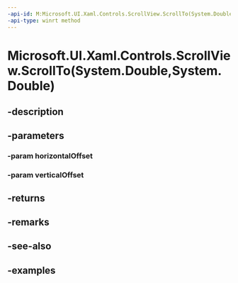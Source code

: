 ```yaml
---
-api-id: M:Microsoft.UI.Xaml.Controls.ScrollView.ScrollTo(System.Double,System.Double)
-api-type: winrt method
---
```


# Microsoft.UI.Xaml.Controls.ScrollView.ScrollTo(System.Double,System.Double)

<!--
public Microsoft.UI.Xaml.Controls.ScrollInfo ScrollTo (double horizontalOffset, double verticalOffset);
-->


## -description

## -parameters

### -param horizontalOffset

### -param verticalOffset

## -returns

## -remarks

## -see-also

## -examples


